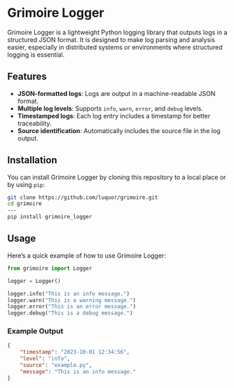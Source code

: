 # Grimoire Logger

Grimoire Logger is a lightweight Python logging library that outputs logs in a
structured JSON format. It is designed to make log parsing and analysis easier,
especially in distributed systems or environments where structured logging is
essential.

## Features

- **JSON-formatted logs**: Logs are output in a machine-readable JSON format.
- **Multiple log levels**: Supports `info`, `warn`, `error`, and `debug` levels.
- **Timestamped logs**: Each log entry includes a timestamp for better
  traceability.
- **Source identification**: Automatically includes the source file in the log
  output.

## Installation

You can install Grimoire Logger by cloning this repository to a local place or
by using `pip`:

```bash
git clone https://github.com/luquor/grimoire.git
cd grimoire
---
pip install grimoire_logger
```

## Usage

Here’s a quick example of how to use Grimoire Logger:

```python
from grimoire import Logger

logger = Logger()

logger.info("This is an info message.")
logger.warn("This is a warning message.")
logger.error("This is an error message.")
logger.debug("This is a debug message.")
```

### Example Output

```json
{
    "timestamp": "2023-10-01 12:34:56",
    "level": "info",
    "source": "example.py",
    "message": "This is an info message."
}
```
